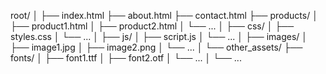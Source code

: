 root/
│
├── index.html
├── about.html
├── contact.html
├── products/
│   ├── product1.html
│   ├── product2.html
│   └── ...
│
├── css/
│   ├── styles.css
│   └── ...
│
├── js/
│   ├── script.js
│   └── ...
│
├── images/
│   ├── image1.jpg
│   ├── image2.png
│   └── ...
│
└── other_assets/
    ├── fonts/
    │   ├── font1.ttf
    │   ├── font2.otf
    │   └── ...
    │
    └── ...
